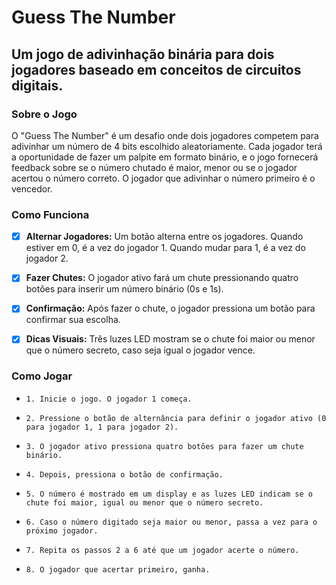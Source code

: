 
# Guess The Number

## Um jogo de adivinhação binária para dois jogadores baseado em conceitos de circuitos digitais.

### Sobre o Jogo

O "Guess The Number" é um desafio onde dois jogadores competem para adivinhar um número de 4 bits escolhido aleatoriamente. Cada jogador terá a oportunidade de fazer um palpite em formato binário, e o jogo fornecerá feedback sobre se o número chutado é maior, menor ou se o jogador acertou o número correto. O jogador que adivinhar o número primeiro é o vencedor.

### Como Funciona

- [x] **Alternar Jogadores:** Um botão alterna entre os jogadores. Quando estiver em 0, é a vez do jogador 1. Quando mudar para 1, é a vez do jogador 2.

- [x] **Fazer Chutes:** O jogador ativo fará um chute pressionando quatro botões para inserir um número binário (0s e 1s).

- [x] **Confirmação:** Após fazer o chute, o jogador pressiona um botão para confirmar sua escolha.

- [x] **Dicas Visuais:** Três luzes LED mostram se o chute foi maior ou menor que o número secreto, caso seja igual o jogador vence.

### Como Jogar

-     1. Inicie o jogo. O jogador 1 começa.
-     2. Pressione o botão de alternância para definir o jogador ativo (0 para jogador 1, 1 para jogador 2).
-     3. O jogador ativo pressiona quatro botões para fazer um chute binário.
-     4. Depois, pressiona o botão de confirmação.
-     5. O número é mostrado em um display e as luzes LED indicam se o chute foi maior, igual ou menor que o número secreto.
-     6. Caso o número digitado seja maior ou menor, passa a vez para o próximo jogador.
-     7. Repita os passos 2 a 6 até que um jogador acerte o número.
-     8. O jogador que acertar primeiro, ganha.
